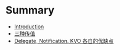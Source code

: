 # Summary

* [Introduction](README.md)
* [三种传值](chapter1.md)
* [Delegate, Notification, KVO 各自的优缺点](delegate-notification-kvo-ge-zi-de-you-que-dian.md)

